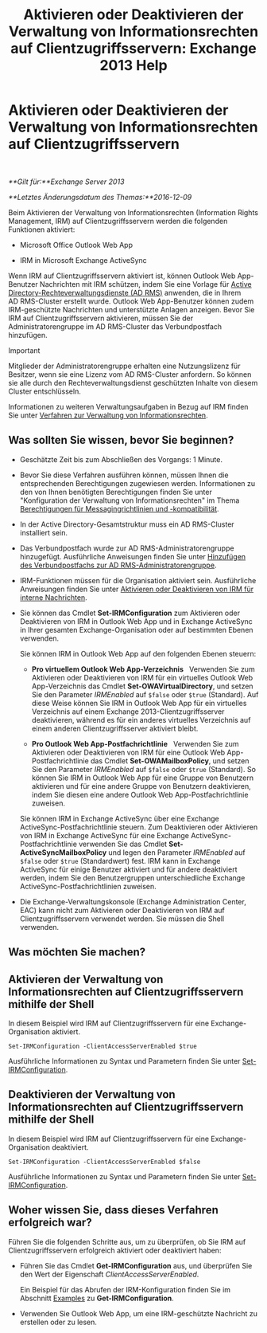 ﻿---
title: 'Aktivieren oder Deaktivieren der Verwaltung von Informationsrechten auf Clientzugriffsservern: Exchange 2013 Help'
TOCTitle: Aktivieren oder Deaktivieren der Verwaltung von Informationsrechten auf Clientzugriffsservern
ms:assetid: c7ce069b-a572-4755-90a3-7105472e4c83
ms:mtpsurl: https://technet.microsoft.com/de-de/library/Dd876938(v=EXCHG.150)
ms:contentKeyID: 50476700
ms.date: 04/24/2018
mtps_version: v=EXCHG.150
ms.translationtype: HT
---

# Aktivieren oder Deaktivieren der Verwaltung von Informationsrechten auf Clientzugriffsservern

 

_**Gilt für:**Exchange Server 2013_

_**Letztes Änderungsdatum des Themas:**2016-12-09_

Beim Aktivieren der Verwaltung von Informationsrechten (Information Rights Management, IRM) auf Clientzugriffsservern werden die folgenden Funktionen aktiviert:

  - Microsoft Office Outlook Web App

  - IRM in Microsoft Exchange ActiveSync

Wenn IRM auf Clientzugriffsservern aktiviert ist, können Outlook Web App-Benutzer Nachrichten mit IRM schützen, indem Sie eine Vorlage für [Active Directory-Rechteverwaltungsdienste (AD RMS)](https://technet.microsoft.com/de-de/library/hh831364.aspx) anwenden, die in Ihrem AD RMS-Cluster erstellt wurde. Outlook Web App-Benutzer können zudem IRM-geschützte Nachrichten und unterstützte Anlagen anzeigen. Bevor Sie IRM auf Clientzugriffsservern aktivieren, müssen Sie der Administratorengruppe im AD RMS-Cluster das Verbundpostfach hinzufügen.


> [!IMPORTANT]
> Mitglieder der Administratorengruppe erhalten eine Nutzungslizenz für Besitzer, wenn sie eine Lizenz vom AD&nbsp;RMS-Cluster anfordern. So können sie alle durch den Rechteverwaltungsdienst geschützten Inhalte von diesem Cluster entschlüsseln.



Informationen zu weiteren Verwaltungsaufgaben in Bezug auf IRM finden Sie unter [Verfahren zur Verwaltung von Informationsrechten](information-rights-management-procedures-exchange-2013-help.md).

## Was sollten Sie wissen, bevor Sie beginnen?

  - Geschätzte Zeit bis zum Abschließen des Vorgangs: 1 Minute.

  - Bevor Sie diese Verfahren ausführen können, müssen Ihnen die entsprechenden Berechtigungen zugewiesen werden. Informationen zu den von Ihnen benötigten Berechtigungen finden Sie unter "Konfiguration der Verwaltung von Informationsrechten" im Thema [Berechtigungen für Messagingrichtlinien und -kompatibilität](messaging-policy-and-compliance-permissions-exchange-2013-help.md).

  - In der Active Directory-Gesamtstruktur muss ein AD RMS-Cluster installiert sein.

  - Das Verbundpostfach wurde zur AD RMS-Administratorengruppe hinzugefügt. Ausführliche Anweisungen finden Sie unter [Hinzufügen des Verbundpostfachs zur AD RMS-Administratorengruppe](add-the-federation-mailbox-to-the-ad-rms-super-users-group-exchange-2013-help.md).

  - IRM-Funktionen müssen für die Organisation aktiviert sein. Ausführliche Anweisungen finden Sie unter [Aktivieren oder Deaktivieren von IRM für interne Nachrichten](enable-or-disable-irm-for-internal-messages-exchange-2013-help.md).

  - Sie können das Cmdlet **Set-IRMConfiguration** zum Aktivieren oder Deaktivieren von IRM in Outlook Web App und in Exchange ActiveSync in Ihrer gesamten Exchange-Organisation oder auf bestimmten Ebenen verwenden.
    
    Sie können IRM in Outlook Web App auf den folgenden Ebenen steuern:
    
      - **Pro virtuellem Outlook Web App-Verzeichnis**   Verwenden Sie zum Aktivieren oder Deaktivieren von IRM für ein virtuelles Outlook Web App-Verzeichnis das Cmdlet **Set-OWAVirtualDirectory**, und setzen Sie den Parameter *IRMEnabled* auf `$false` oder `$true` (Standard). Auf diese Weise können Sie IRM in Outlook Web App für ein virtuelles Verzeichnis auf einem Exchange 2013-Clientzugriffsserver deaktivieren, während es für ein anderes virtuelles Verzeichnis auf einem anderen Clientzugriffsserver aktiviert bleibt.
    
      - **Pro Outlook Web App-Postfachrichtlinie**   Verwenden Sie zum Aktivieren oder Deaktivieren von IRM für eine Outlook Web App-Postfachrichtlinie das Cmdlet **Set-OWAMailboxPolicy**, und setzen Sie den Parameter *IRMEnabled* auf `$false` oder `$true` (Standard). So können Sie IRM in Outlook Web App für eine Gruppe von Benutzern aktivieren und für eine andere Gruppe von Benutzern deaktivieren, indem Sie diesen eine andere Outlook Web App-Postfachrichtlinie zuweisen.
    
    Sie können IRM in Exchange ActiveSync über eine Exchange ActiveSync-Postfachrichtlinie steuern. Zum Deaktivieren oder Aktivieren von IRM in Exchange ActiveSync für eine Exchange ActiveSync-Postfachrichtlinie verwenden Sie das Cmdlet **Set-ActiveSyncMailboxPolicy** und legen den Parameter *IRMEnabled* auf `$false` oder `$true` (Standardwert) fest. IRM kann in Exchange ActiveSync für einige Benutzer aktiviert und für andere deaktiviert werden, indem Sie den Benutzergruppen unterschiedliche Exchange ActiveSync-Postfachrichtlinien zuweisen.

  - Die Exchange-Verwaltungskonsole (Exchange Administration Center, EAC) kann nicht zum Aktivieren oder Deaktivieren von IRM auf Clientzugriffsservern verwendet werden. Sie müssen die Shell verwenden.

## Was möchten Sie machen?

## Aktivieren der Verwaltung von Informationsrechten auf Clientzugriffsservern mithilfe der Shell

In diesem Beispiel wird IRM auf Clientzugriffsservern für eine Exchange-Organisation aktiviert.

    Set-IRMConfiguration -ClientAccessServerEnabled $true

Ausführliche Informationen zu Syntax und Parametern finden Sie unter [Set-IRMConfiguration](https://technet.microsoft.com/de-de/library/dd979792\(v=exchg.150\)).

## Deaktivieren der Verwaltung von Informationsrechten auf Clientzugriffsservern mithilfe der Shell

In diesem Beispiel wird IRM auf Clientzugriffsservern für eine Exchange-Organisation deaktiviert.

    Set-IRMConfiguration -ClientAccessServerEnabled $false

Ausführliche Informationen zu Syntax und Parametern finden Sie unter [Set-IRMConfiguration](https://technet.microsoft.com/de-de/library/dd979792\(v=exchg.150\)).

## Woher wissen Sie, dass dieses Verfahren erfolgreich war?

Führen Sie die folgenden Schritte aus, um zu überprüfen, ob Sie IRM auf Clientzugriffsservern erfolgreich aktiviert oder deaktiviert haben:

  - Führen Sie das Cmdlet **Get-IRMConfiguration** aus, und überprüfen Sie den Wert der Eigenschaft *ClientAccessServerEnabled*.
    
    Ein Beispiel für das Abrufen der IRM-Konfiguration finden Sie im Abschnitt [Examples](https://technet.microsoft.com/de-de/e1821219-fe18-4642-a9c2-58eb0aadd61a\(exchg.150\)#examples) zu **Get-IRMConfiguration**.

  - Verwenden Sie Outlook Web App, um eine IRM-geschützte Nachricht zu erstellen oder zu lesen.

